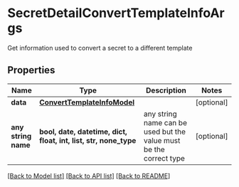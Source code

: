 # SecretDetailConvertTemplateInfoArgs

Get information used to convert a secret to a different template

## Properties
Name | Type | Description | Notes
------------ | ------------- | ------------- | -------------
**data** | [**ConvertTemplateInfoModel**](ConvertTemplateInfoModel.md) |  | [optional] 
**any string name** | **bool, date, datetime, dict, float, int, list, str, none_type** | any string name can be used but the value must be the correct type | [optional]

[[Back to Model list]](../README.md#documentation-for-models) [[Back to API list]](../README.md#documentation-for-api-endpoints) [[Back to README]](../README.md)


